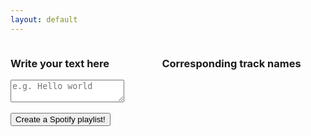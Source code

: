 ```yaml
---
layout: default
---
```


<div class="columns">
    <div class="column left">
        <h3 class="title is-3">Write your text here</h3>
        <div class="form-group">
            <textarea class="textarea" placeholder="e.g. Hello world"></textarea>
        </div>
        <br />
        <button class="button is-success" id="start">Create a Spotify playlist!</button>
        <div id="status"></div>
    </div>
    <div class="column right">
        <h3 class="title is-3">Corresponding track names</h3>
        <div id="debug"></div>
    </div>
</div>